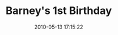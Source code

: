 ---
id: 72157638083952555
title: Barney's 1st Birthday
cover: https://farm4.staticflickr.com/3687/11069605995_7a88243f20_q.jpg
date: 2010-05-13 17:15:22
photos:
  - thumbnail: https://farm4.staticflickr.com/3687/11069605995_7a88243f20_q.jpg
    original: https://farm4.staticflickr.com/3687/11069605995_806dcf94c3_o.jpg
    title: IMG_0002
  - thumbnail: https://farm4.staticflickr.com/3740/11069605845_d45d6317a0_q.jpg
    original: https://farm4.staticflickr.com/3740/11069605845_625a953df3_o.jpg
    title: IMG_0492
  - thumbnail: https://farm8.staticflickr.com/7348/11069718584_53827973ca_q.jpg
    original: https://farm8.staticflickr.com/7348/11069718584_531d855272_o.jpg
    title: IMG_0493
  - thumbnail: https://farm6.staticflickr.com/5481/11069704306_a19e092be9_q.jpg
    original: https://farm6.staticflickr.com/5481/11069704306_6afd898d04_o.jpg
    title: IMG_0495
  - thumbnail: https://farm3.staticflickr.com/2866/11069820303_c62cb4a9bd_q.jpg
    original: https://farm3.staticflickr.com/2866/11069820303_e9d12706b7_o.jpg
    title: IMG_0496
  - thumbnail: https://farm4.staticflickr.com/3680/11069753966_f86d18a8cc_q.jpg
    original: https://farm4.staticflickr.com/3680/11069753966_2859519841_o.jpg
    title: IMG_0497
  - thumbnail: https://farm4.staticflickr.com/3805/11069650805_2cb7a21862_q.jpg
    original: https://farm4.staticflickr.com/3805/11069650805_a97ce71067_o.jpg
    title: IMG_0498
  - thumbnail: https://farm3.staticflickr.com/2848/11069650195_fbb5fdd8a6_q.jpg
    original: https://farm3.staticflickr.com/2848/11069650195_2fc79def05_o.jpg
    title: IMG_0499
  - thumbnail: https://farm4.staticflickr.com/3721/11069763334_0bfa31dc41_q.jpg
    original: https://farm4.staticflickr.com/3721/11069763334_1c79160bdb_o.jpg
    title: IMG_0500
  - thumbnail: https://farm6.staticflickr.com/5547/11069818373_1b2205f893_q.jpg
    original: https://farm6.staticflickr.com/5547/11069818373_854220f0e5_o.jpg
    title: IMG_0501
  - thumbnail: https://farm8.staticflickr.com/7365/11069648945_e83b5c6d79_q.jpg
    original: https://farm8.staticflickr.com/7365/11069648945_07d60325d6_o.jpg
    title: IMG_0503
  - thumbnail: https://farm6.staticflickr.com/5512/11069648625_b53621c238_q.jpg
    original: https://farm6.staticflickr.com/5512/11069648625_0662d8eeb7_o.jpg
    title: IMG_0504
  - thumbnail: https://farm3.staticflickr.com/2815/11069648055_576f3aa239_q.jpg
    original: https://farm3.staticflickr.com/2815/11069648055_103219aa3f_o.jpg
    title: IMG_0505
  - thumbnail: https://farm6.staticflickr.com/5481/11069707306_788aba2325_q.jpg
    original: https://farm6.staticflickr.com/5481/11069707306_54b09fd0ce_o.jpg
    title: IMG_0506
  - thumbnail: https://farm4.staticflickr.com/3683/11069647895_4044b07489_q.jpg
    original: https://farm4.staticflickr.com/3683/11069647895_1f2ff39df4_o.jpg
    title: IMG_0507
  - thumbnail: https://farm4.staticflickr.com/3668/11069750146_e090b4029b_q.jpg
    original: https://farm4.staticflickr.com/3668/11069750146_f029a63c9b_o.jpg
    title: IMG_0508
  - thumbnail: https://farm8.staticflickr.com/7321/11069816073_cc9e3db3ee_q.jpg
    original: https://farm8.staticflickr.com/7321/11069816073_11b8acb441_o.jpg
    title: IMG_0511
  - thumbnail: https://farm8.staticflickr.com/7435/11069646645_ba71f2aa88_q.jpg
    original: https://farm8.staticflickr.com/7435/11069646645_f4072049a6_o.jpg
    title: IMG_0513
  - thumbnail: https://farm4.staticflickr.com/3698/11069646285_c0ef6e0baf_q.jpg
    original: https://farm4.staticflickr.com/3698/11069646285_9655c43162_o.jpg
    title: IMG_0515
  - thumbnail: https://farm4.staticflickr.com/3808/11069645755_aa200352a9_q.jpg
    original: https://farm4.staticflickr.com/3808/11069645755_0b41764012_o.jpg
    title: IMG_0516
  - thumbnail: https://farm8.staticflickr.com/7372/11069759094_a0d49f2204_q.jpg
    original: https://farm8.staticflickr.com/7372/11069759094_79f3e91608_o.jpg
    title: IMG_0517
  - thumbnail: https://farm6.staticflickr.com/5550/11069758434_5eb6d06e32_q.jpg
    original: https://farm6.staticflickr.com/5550/11069758434_7569bed629_o.jpg
    title: IMG_0518
  - thumbnail: https://farm4.staticflickr.com/3804/11069747076_e65c24b97d_q.jpg
    original: https://farm4.staticflickr.com/3804/11069747076_46f7b0be23_o.jpg
    title: IMG_0520
  - thumbnail: https://farm4.staticflickr.com/3817/11069757864_b8073c0769_q.jpg
    original: https://farm4.staticflickr.com/3817/11069757864_a1e96d8734_o.jpg
    title: IMG_0521
  - thumbnail: https://farm6.staticflickr.com/5483/11069774063_233f03d570_q.jpg
    original: https://farm6.staticflickr.com/5483/11069774063_a435f1ea2f_o.jpg
    title: IMG_0522
  - thumbnail: https://farm6.staticflickr.com/5538/11069643495_b990af7952_q.jpg
    original: https://farm6.staticflickr.com/5538/11069643495_c9a1721043_o.jpg
    title: IMG_0524
  - thumbnail: https://farm4.staticflickr.com/3670/11069812173_99f4d7a722_q.jpg
    original: https://farm4.staticflickr.com/3670/11069812173_3721b5cb4a_o.jpg
    title: IMG_0525
  - thumbnail: https://farm4.staticflickr.com/3824/11069756724_b05c7ccd68_q.jpg
    original: https://farm4.staticflickr.com/3824/11069756724_88f37068ba_o.jpg
    title: IMG_0526
  - thumbnail: https://farm3.staticflickr.com/2863/11069811493_80114d4e7b_q.jpg
    original: https://farm3.staticflickr.com/2863/11069811493_09c3e092ce_o.jpg
    title: IMG_0528
  - thumbnail: https://farm3.staticflickr.com/2865/11069755724_208eeb4e88_q.jpg
    original: https://farm3.staticflickr.com/2865/11069755724_d8987fafe5_o.jpg
    title: IMG_0529
  - thumbnail: https://farm3.staticflickr.com/2848/11069810383_7917efc384_q.jpg
    original: https://farm3.staticflickr.com/2848/11069810383_217746fddd_o.jpg
    title: IMG_0530
  - thumbnail: https://farm6.staticflickr.com/5524/11069743686_8dc691a8e8_q.jpg
    original: https://farm6.staticflickr.com/5524/11069743686_50f0021bc4_o.jpg
    title: IMG_0531
  - thumbnail: https://farm4.staticflickr.com/3717/11069640485_6a22088244_q.jpg
    original: https://farm4.staticflickr.com/3717/11069640485_8306d7f752_o.jpg
    title: IMG_0532
  - thumbnail: https://farm8.staticflickr.com/7421/11069809423_a6041b97a9_q.jpg
    original: https://farm8.staticflickr.com/7421/11069809423_79edcb23c4_o.jpg
    title: IMG_0533
  - thumbnail: https://farm3.staticflickr.com/2813/11069639885_a60c29f956_q.jpg
    original: https://farm3.staticflickr.com/2813/11069639885_b2a8ec6f88_o.jpg
    title: IMG_0534
  - thumbnail: https://farm6.staticflickr.com/5531/11069742276_91dc221a07_q.jpg
    original: https://farm6.staticflickr.com/5531/11069742276_590a6e397f_o.jpg
    title: IMG_0536
  - thumbnail: https://farm8.staticflickr.com/7292/11069807923_7b0a453760_q.jpg
    original: https://farm8.staticflickr.com/7292/11069807923_98c254c78f_o.jpg
    title: IMG_0537
  - thumbnail: https://farm3.staticflickr.com/2878/11069752364_2aa22466d0_q.jpg
    original: https://farm3.staticflickr.com/2878/11069752364_8d2dc116a8_o.jpg
    title: IMG_0539
  - thumbnail: https://farm4.staticflickr.com/3817/11069751904_32ca00402b_q.jpg
    original: https://farm4.staticflickr.com/3817/11069751904_ff6720a607_o.jpg
    title: IMG_0540
  - thumbnail: https://farm6.staticflickr.com/5521/11069751484_6f71018bcb_q.jpg
    original: https://farm6.staticflickr.com/5521/11069751484_beec37508c_o.jpg
    title: IMG_0541
  - thumbnail: https://farm3.staticflickr.com/2831/11069806503_73ee7d49a3_q.jpg
    original: https://farm3.staticflickr.com/2831/11069806503_e815f0c787_o.jpg
    title: IMG_0542
  - thumbnail: https://farm6.staticflickr.com/5549/11069739736_f52867ef18_q.jpg
    original: https://farm6.staticflickr.com/5549/11069739736_f9cc9c318d_o.jpg
    title: IMG_0544
  - thumbnail: https://farm4.staticflickr.com/3788/11069750764_be0ddc69c6_q.jpg
    original: https://farm4.staticflickr.com/3788/11069750764_90777fec5e_o.jpg
    title: IMG_0545
  - thumbnail: https://farm3.staticflickr.com/2830/11069739576_31a8e2ff54_q.jpg
    original: https://farm3.staticflickr.com/2830/11069739576_2606bff8e5_o.jpg
    title: IMG_0547
  - thumbnail: https://farm6.staticflickr.com/5528/11069738776_1669d5eeb2_q.jpg
    original: https://farm6.staticflickr.com/5528/11069738776_6bfab92f24_o.jpg
    title: IMG_0551
  - thumbnail: https://farm8.staticflickr.com/7368/11069738656_0ff661f0a6_q.jpg
    original: https://farm8.staticflickr.com/7368/11069738656_7a13d77a18_o.jpg
    title: IMG_0552
  - thumbnail: https://farm4.staticflickr.com/3722/11069749174_3797804ba6_q.jpg
    original: https://farm4.staticflickr.com/3722/11069749174_a283ccb05a_o.jpg
    title: IMG_0553
  - thumbnail: https://farm8.staticflickr.com/7434/11069773493_e6ba8455d5_q.jpg
    original: https://farm8.staticflickr.com/7434/11069773493_af8c924155_o.jpg
    title: IMG_0554
  - thumbnail: https://farm6.staticflickr.com/5548/11069803933_ddf7044268_q.jpg
    original: https://farm6.staticflickr.com/5548/11069803933_614ab2c4e2_o.jpg
    title: IMG_0556
  - thumbnail: https://farm4.staticflickr.com/3698/11069634185_ea8653cdeb_q.jpg
    original: https://farm4.staticflickr.com/3698/11069634185_0dcfcdfeea_o.jpg
    title: IMG_0559
  - thumbnail: https://farm3.staticflickr.com/2840/11069747574_5206418121_q.jpg
    original: https://farm3.staticflickr.com/2840/11069747574_98365ddab6_o.jpg
    title: IMG_0560
  - thumbnail: https://farm8.staticflickr.com/7384/11069747134_37d9e9d3f5_q.jpg
    original: https://farm8.staticflickr.com/7384/11069747134_d76857f198_o.jpg
    title: IMG_0563
  - thumbnail: https://farm4.staticflickr.com/3787/11069735716_207eb31ee1_q.jpg
    original: https://farm4.staticflickr.com/3787/11069735716_e66231c93e_o.jpg
    title: IMG_0564
  - thumbnail: https://farm4.staticflickr.com/3829/11069632585_787483274c_q.jpg
    original: https://farm4.staticflickr.com/3829/11069632585_ffd7a57bf2_o.jpg
    title: IMG_0565
  - thumbnail: https://farm4.staticflickr.com/3780/11069735006_0504322414_q.jpg
    original: https://farm4.staticflickr.com/3780/11069735006_92e9abcc00_o.jpg
    title: IMG_0566
  - thumbnail: https://farm4.staticflickr.com/3773/11069746034_eb5a1405e1_q.jpg
    original: https://farm4.staticflickr.com/3773/11069746034_45978cdb2a_o.jpg
    title: IMG_0567
  - thumbnail: https://farm4.staticflickr.com/3723/11069734566_9ba72193e8_q.jpg
    original: https://farm4.staticflickr.com/3723/11069734566_974ca72e5b_o.jpg
    title: IMG_0568
  - thumbnail: https://farm4.staticflickr.com/3757/11069734256_1948f53577_q.jpg
    original: https://farm4.staticflickr.com/3757/11069734256_d47b803430_o.jpg
    title: IMG_0570
  - thumbnail: https://farm6.staticflickr.com/5489/11069800743_6e25aa2582_q.jpg
    original: https://farm6.staticflickr.com/5489/11069800743_e16755afe0_o.jpg
    title: IMG_0573
  - thumbnail: https://farm8.staticflickr.com/7293/11069734066_c2eded94c2_q.jpg
    original: https://farm8.staticflickr.com/7293/11069734066_1f90e07091_o.jpg
    title: IMG_0574
  - thumbnail: https://farm3.staticflickr.com/2812/11069800173_1e7a3832f1_q.jpg
    original: https://farm3.staticflickr.com/2812/11069800173_1de1a3a4aa_o.jpg
    title: IMG_0575
  - thumbnail: https://farm8.staticflickr.com/7443/11069799713_e1ec43a573_q.jpg
    original: https://farm8.staticflickr.com/7443/11069799713_b363023098_o.jpg
    title: IMG_0578
  - thumbnail: https://farm4.staticflickr.com/3706/11069630285_602e2a8670_q.jpg
    original: https://farm4.staticflickr.com/3706/11069630285_186fc07e59_o.jpg
    title: IMG_0580
  - thumbnail: https://farm8.staticflickr.com/7296/11069716844_65e8441ecf_q.jpg
    original: https://farm8.staticflickr.com/7296/11069716844_e64c29768b_o.jpg
    title: IMG_0583
  - thumbnail: https://farm8.staticflickr.com/7358/11069629635_5a7c81550f_q.jpg
    original: https://farm8.staticflickr.com/7358/11069629635_8038364419_o.jpg
    title: IMG_0585
  - thumbnail: https://farm6.staticflickr.com/5542/11069742794_636ac47687_q.jpg
    original: https://farm6.staticflickr.com/5542/11069742794_f355bb53cb_o.jpg
    title: IMG_0588
  - thumbnail: https://farm4.staticflickr.com/3668/11069731466_bfabdc7966_q.jpg
    original: https://farm4.staticflickr.com/3668/11069731466_ff6b66b524_o.jpg
    title: IMG_0591
  - thumbnail: https://farm8.staticflickr.com/7453/11069628215_fb84422b87_q.jpg
    original: https://farm8.staticflickr.com/7453/11069628215_302e7328cf_o.jpg
    title: IMG_0593
  - thumbnail: https://farm4.staticflickr.com/3769/11069797233_0f72df9a1b_q.jpg
    original: https://farm4.staticflickr.com/3769/11069797233_028280a698_o.jpg
    title: IMG_0595
  - thumbnail: https://farm6.staticflickr.com/5532/11069730126_888d219054_q.jpg
    original: https://farm6.staticflickr.com/5532/11069730126_341e908d23_o.jpg
    title: IMG_0596
  - thumbnail: https://farm8.staticflickr.com/7292/11069740344_b5dc4002a3_q.jpg
    original: https://farm8.staticflickr.com/7292/11069740344_3abde1bbcb_o.jpg
    title: IMG_0599
  - thumbnail: https://farm6.staticflickr.com/5503/11069739714_1a5f129938_q.jpg
    original: https://farm6.staticflickr.com/5503/11069739714_549d85342b_o.jpg
    title: IMG_0600
  - thumbnail: https://farm3.staticflickr.com/2823/11069728926_3d0bdd6c9a_q.jpg
    original: https://farm3.staticflickr.com/2823/11069728926_4547cd06e0_o.jpg
    title: IMG_0602
  - thumbnail: https://farm3.staticflickr.com/2840/11069794713_8fd3a2c6fb_q.jpg
    original: https://farm3.staticflickr.com/2840/11069794713_02c7aaea1f_o.jpg
    title: IMG_0603
  - thumbnail: https://farm8.staticflickr.com/7395/11069727896_484deaed42_q.jpg
    original: https://farm8.staticflickr.com/7395/11069727896_4afc559ab1_o.jpg
    title: IMG_0606
  - thumbnail: https://farm4.staticflickr.com/3805/11069737974_79de2e6e69_q.jpg
    original: https://farm4.staticflickr.com/3805/11069737974_50f6c590da_o.jpg
    title: IMG_0609
  - thumbnail: https://farm6.staticflickr.com/5479/11069727016_eb8501b608_q.jpg
    original: https://farm6.staticflickr.com/5479/11069727016_8b8b8233bc_o.jpg
    title: IMG_0611
  - thumbnail: https://farm8.staticflickr.com/7408/11069726486_35a472b37b_q.jpg
    original: https://farm8.staticflickr.com/7408/11069726486_fb93c8590e_o.jpg
    title: IMG_0612
  - thumbnail: https://farm8.staticflickr.com/7452/11069623215_d91d378282_q.jpg
    original: https://farm8.staticflickr.com/7452/11069623215_35de36eedf_o.jpg
    title: IMG_0613
  - thumbnail: https://farm4.staticflickr.com/3807/11069622755_4015c111ee_q.jpg
    original: https://farm4.staticflickr.com/3807/11069622755_1067a7b6b8_o.jpg
    title: IMG_0615
  - thumbnail: https://farm4.staticflickr.com/3780/11069791783_6062972fca_q.jpg
    original: https://farm4.staticflickr.com/3780/11069791783_03c69a1abb_o.jpg
    title: IMG_0616
  - thumbnail: https://farm6.staticflickr.com/5494/11069603435_d4ef9db323_q.jpg
    original: https://farm6.staticflickr.com/5494/11069603435_1bae476d3a_o.jpg
    title: IMG_0617
  - thumbnail: https://farm4.staticflickr.com/3778/11069724786_e417c7aeaa_q.jpg
    original: https://farm4.staticflickr.com/3778/11069724786_5636aaf8a4_o.jpg
    title: IMG_0619
  - thumbnail: https://farm6.staticflickr.com/5512/11069791173_06f5713692_q.jpg
    original: https://farm6.staticflickr.com/5512/11069791173_7df4fe90f7_o.jpg
    title: IMG_0620
  - thumbnail: https://farm4.staticflickr.com/3811/11069724526_0b89150144_q.jpg
    original: https://farm4.staticflickr.com/3811/11069724526_706218c580_o.jpg
    title: IMG_0622
  - thumbnail: https://farm6.staticflickr.com/5523/11069724336_73d21d6639_q.jpg
    original: https://farm6.staticflickr.com/5523/11069724336_fe7939ff6e_o.jpg
    title: IMG_0623
  - thumbnail: https://farm6.staticflickr.com/5508/11069790333_9b1afbe135_q.jpg
    original: https://farm6.staticflickr.com/5508/11069790333_44f95203ed_o.jpg
    title: IMG_0624
  - thumbnail: https://farm6.staticflickr.com/5536/11069723606_7e66da54d6_q.jpg
    original: https://farm6.staticflickr.com/5536/11069723606_d71a28bba3_o.jpg
    title: IMG_0625
  - thumbnail: https://farm4.staticflickr.com/3809/11069734304_279a8f47aa_q.jpg
    original: https://farm4.staticflickr.com/3809/11069734304_ca0ce8906d_o.jpg
    title: IMG_0626
  - thumbnail: https://farm6.staticflickr.com/5471/11069620675_7f242e0114_q.jpg
    original: https://farm6.staticflickr.com/5471/11069620675_04f1936cd0_o.jpg
    title: IMG_0627
  - thumbnail: https://farm3.staticflickr.com/2832/11069722416_f90be8d85d_q.jpg
    original: https://farm3.staticflickr.com/2832/11069722416_3591f0e4f2_o.jpg
    title: IMG_0628
  - thumbnail: https://farm3.staticflickr.com/2844/11069789163_189d7167e4_q.jpg
    original: https://farm3.staticflickr.com/2844/11069789163_52fabe4010_o.jpg
    title: IMG_0629
  - thumbnail: https://farm4.staticflickr.com/3740/11069619915_7ca7c0a29f_q.jpg
    original: https://farm4.staticflickr.com/3740/11069619915_0edf8fd685_o.jpg
    title: IMG_0630
  - thumbnail: https://farm4.staticflickr.com/3791/11069619325_7a2eb8ccde_q.jpg
    original: https://farm4.staticflickr.com/3791/11069619325_f8243408df_o.jpg
    title: IMG_0631
  - thumbnail: https://farm8.staticflickr.com/7391/11069732274_3b447ffbb7_q.jpg
    original: https://farm8.staticflickr.com/7391/11069732274_7ce8339898_o.jpg
    title: IMG_0632
  - thumbnail: https://farm8.staticflickr.com/7444/11069720696_c9fa8dbaf7_q.jpg
    original: https://farm8.staticflickr.com/7444/11069720696_7ddbcf5662_o.jpg
    title: IMG_0633
  - thumbnail: https://farm6.staticflickr.com/5534/11069617985_d0f8716197_q.jpg
    original: https://farm6.staticflickr.com/5534/11069617985_5c508993e5_o.jpg
    title: IMG_0634
  - thumbnail: https://farm4.staticflickr.com/3667/11069720296_d3271193e2_q.jpg
    original: https://farm4.staticflickr.com/3667/11069720296_6049ca1862_o.jpg
    title: IMG_0636
  - thumbnail: https://farm4.staticflickr.com/3834/11069617545_5e8b04ca96_q.jpg
    original: https://farm4.staticflickr.com/3834/11069617545_d54a68aaae_o.jpg
    title: IMG_0637
  - thumbnail: https://farm8.staticflickr.com/7306/11069719756_0f0db544ba_q.jpg
    original: https://farm8.staticflickr.com/7306/11069719756_071ff45edd_o.jpg
    title: IMG_0638
  - thumbnail: https://farm8.staticflickr.com/7357/11069730244_63f50a38c5_q.jpg
    original: https://farm8.staticflickr.com/7357/11069730244_caf7364b47_o.jpg
    title: IMG_0639
  - thumbnail: https://farm8.staticflickr.com/7404/11069715894_cdb8f93d6a_q.jpg
    original: https://farm8.staticflickr.com/7404/11069715894_000f0069df_o.jpg
    title: IMG_0641
  - thumbnail: https://farm3.staticflickr.com/2845/11069729434_908a5272ee_q.jpg
    original: https://farm3.staticflickr.com/2845/11069729434_46f98f22c3_o.jpg
    title: IMG_0642
  - thumbnail: https://farm8.staticflickr.com/7338/11069615895_2de220c64f_q.jpg
    original: https://farm8.staticflickr.com/7338/11069615895_cc01a54590_o.jpg
    title: IMG_0643
  - thumbnail: https://farm4.staticflickr.com/3784/11069728584_05cc4f60c4_q.jpg
    original: https://farm4.staticflickr.com/3784/11069728584_3004b4c1e7_o.jpg
    title: IMG_0644
  - thumbnail: https://farm4.staticflickr.com/3748/11069705126_bfecbe9187_q.jpg
    original: https://farm4.staticflickr.com/3748/11069705126_82107c5326_o.jpg
    title: IMG_0645
  - thumbnail: https://farm8.staticflickr.com/7433/11069717666_6a31a43603_q.jpg
    original: https://farm8.staticflickr.com/7433/11069717666_3a9479598d_o.jpg
    title: IMG_0646
  - thumbnail: https://farm6.staticflickr.com/5488/11069728124_700b8c05ae_q.jpg
    original: https://farm6.staticflickr.com/5488/11069728124_078aa1991a_o.jpg
    title: IMG_0647
  - thumbnail: https://farm4.staticflickr.com/3724/11069727514_2bf1b7695e_q.jpg
    original: https://farm4.staticflickr.com/3724/11069727514_969d11a6a0_o.jpg
    title: IMG_0648
  - thumbnail: https://farm4.staticflickr.com/3747/11069613725_064b136116_q.jpg
    original: https://farm4.staticflickr.com/3747/11069613725_83c3783016_o.jpg
    title: IMG_0649
  - thumbnail: https://farm4.staticflickr.com/3778/11069716166_5efaa1148d_q.jpg
    original: https://farm4.staticflickr.com/3778/11069716166_a7b076f351_o.jpg
    title: IMG_0650
  - thumbnail: https://farm8.staticflickr.com/7331/11069715736_0ab22684ec_q.jpg
    original: https://farm8.staticflickr.com/7331/11069715736_81dc27ca34_o.jpg
    title: IMG_0651
  - thumbnail: https://farm3.staticflickr.com/2827/11069772063_af8ff408ea_q.jpg
    original: https://farm3.staticflickr.com/2827/11069772063_a1dcc575ef_o.jpg
    title: IMG_0652
  - thumbnail: https://farm4.staticflickr.com/3821/11069725424_232691e453_q.jpg
    original: https://farm4.staticflickr.com/3821/11069725424_918c23405d_o.jpg
    title: IMG_0653
  - thumbnail: https://farm4.staticflickr.com/3816/11069611635_7ff9de2f62_q.jpg
    original: https://farm4.staticflickr.com/3816/11069611635_81c84fee34_o.jpg
    title: IMG_0655
  - thumbnail: https://farm4.staticflickr.com/3823/11069713936_84dea8deea_q.jpg
    original: https://farm4.staticflickr.com/3823/11069713936_619770a91a_o.jpg
    title: IMG_0656
  - thumbnail: https://farm6.staticflickr.com/5534/11069723824_2bd46933b4_q.jpg
    original: https://farm6.staticflickr.com/5534/11069723824_a382686fcb_o.jpg
    title: IMG_0659
  - thumbnail: https://farm3.staticflickr.com/2871/11069712306_c1ea5dff3c_q.jpg
    original: https://farm3.staticflickr.com/2871/11069712306_83f3778df2_o.jpg
    title: IMG_0660
  - thumbnail: https://farm6.staticflickr.com/5543/11069722504_a269fa33ae_q.jpg
    original: https://farm6.staticflickr.com/5543/11069722504_c5053c0642_o.jpg
    title: IMG_0661
  - thumbnail: https://farm8.staticflickr.com/7361/11069722144_6114e7059a_q.jpg
    original: https://farm8.staticflickr.com/7361/11069722144_8e0a37578f_o.jpg
    title: IMG_0662
  - thumbnail: https://farm4.staticflickr.com/3747/11069710866_7b54c390bd_q.jpg
    original: https://farm4.staticflickr.com/3747/11069710866_6622842a7e_o.jpg
    title: IMG_0664
  - thumbnail: https://farm6.staticflickr.com/5489/11069607795_35970fd63a_q.jpg
    original: https://farm6.staticflickr.com/5489/11069607795_f5dbdf41fe_o.jpg
    title: IMG_0665
  - thumbnail: https://farm4.staticflickr.com/3760/11069607535_6a965bb268_q.jpg
    original: https://farm4.staticflickr.com/3760/11069607535_bf16809f05_o.jpg
    title: IMG_0666
  - thumbnail: https://farm4.staticflickr.com/3773/11069776193_b2616efabe_q.jpg
    original: https://farm4.staticflickr.com/3773/11069776193_f10bcfe211_o.jpg
    title: IMG_0668
  - thumbnail: https://farm8.staticflickr.com/7334/11069719924_c5b9cf5580_q.jpg
    original: https://farm8.staticflickr.com/7334/11069719924_34bb3386d4_o.jpg
    title: IMG_0669
  - thumbnail: https://farm6.staticflickr.com/5537/11069719734_c24b186d98_q.jpg
    original: https://farm6.staticflickr.com/5537/11069719734_cb5db45b88_o.jpg
    title: IMG_0670
  - thumbnail: https://farm6.staticflickr.com/5490/11069775523_b33153cd42_q.jpg
    original: https://farm6.staticflickr.com/5490/11069775523_64beb1793a_o.jpg
    title: IMG_0671
---